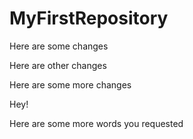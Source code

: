# MyFirstRepository


Here are some changes

Here are other changes

Here are some more changes

Hey!

Here are some more words you requested



